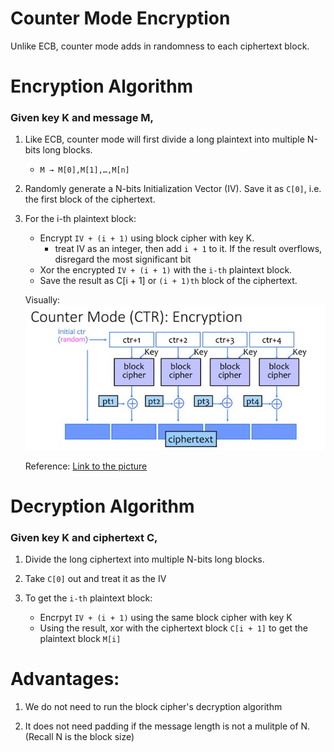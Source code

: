 # Counter Mode Encryption

Unlike ECB, counter mode adds in randomness to each ciphertext block.

# Encryption Algorithm
### Given key K and message M,
1. Like ECB, counter mode will first divide a long plaintext into multiple 	N-bits long blocks. 
    - `M → M[0],M[1],…,M[n]`

2. Randomly generate a N-bits Initialization Vector (IV). Save it as `C[0]`, i.e. the first block of the ciphertext.

3. For the i-th plaintext block:
    - Encrypt `IV + (i + 1)` using block cipher with key K.
        - treat IV as an integer, then add `i + 1` to it. If the result overflows, disregard the most significant bit
    - Xor the encrypted `IV + (i + 1)` with the `i-th` plaintext block.
    - Save the result as C[i + 1] or `(i + 1)th` block of the ciphertext.

    Visually:
    !["Encryption Steps"](ctr_encrypt.jpg )

    Reference:
    [Link to the picture](https://courses.cs.washington.edu/courses/cse484/21sp/slides/cse484-lecture10-sp21.pdf)

# Decryption Algorithm

### Given key K and ciphertext C,
1. Divide the long ciphertext into multiple N-bits long blocks.

2. Take `C[0]` out and treat it as the IV

3. To get the `i-th` plaintext block:
    - Encrpyt `IV + (i + 1)` using the same block cipher with key K
    - Using the result, xor with the ciphertext block `C[i + 1]` to get the plaintext block `M[i]`

# Advantages:
1. We do not need to run the block cipher's decryption algorithm

2. It does not need padding if the message length is not a mulitple of N. (Recall N is the block size)

